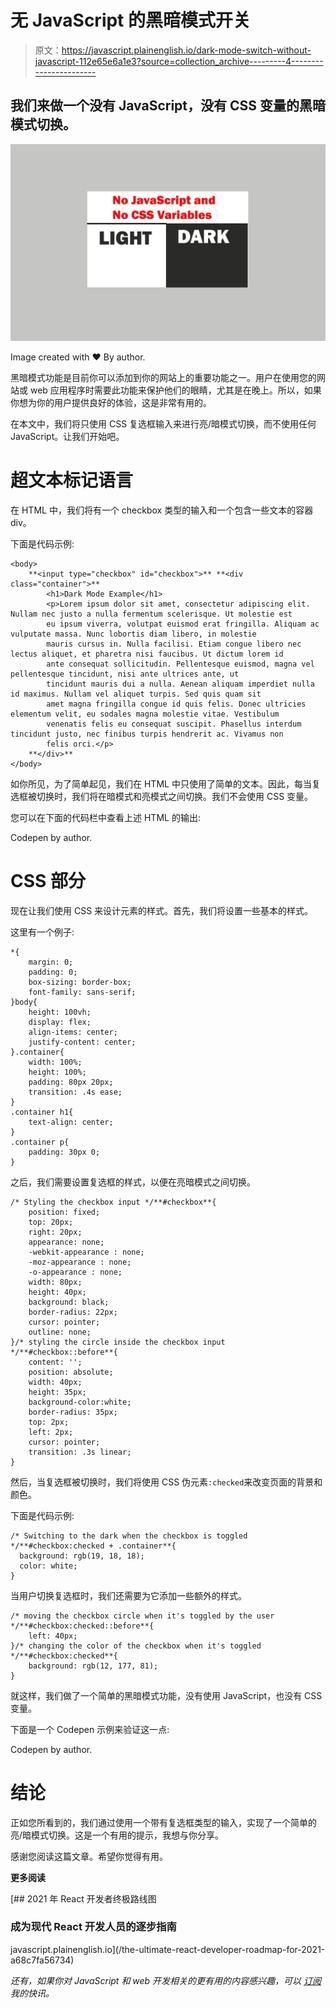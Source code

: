 # 无 JavaScript 的黑暗模式开关

> 原文：<https://javascript.plainenglish.io/dark-mode-switch-without-javascript-112e65e6a1e3?source=collection_archive---------4----------------------->

## 我们来做一个没有 JavaScript，没有 CSS 变量的黑暗模式切换。

![](img/1ff1a936fe80cd75be80febcbc631a2f.png)

Image created with ❤️️ By author.

黑暗模式功能是目前你可以添加到你的网站上的重要功能之一。用户在使用您的网站或 web 应用程序时需要此功能来保护他们的眼睛，尤其是在晚上。所以，如果你想为你的用户提供良好的体验，这是非常有用的。

在本文中，我们将只使用 CSS 复选框输入来进行亮/暗模式切换，而不使用任何 JavaScript。让我们开始吧。

# 超文本标记语言

在 HTML 中，我们将有一个 checkbox 类型的输入和一个包含一些文本的容器 div。

下面是代码示例:

```
<body>
    **<input type="checkbox" id="checkbox">** **<div class="container">**
        <h1>Dark Mode Example</h1>
        <p>Lorem ipsum dolor sit amet, consectetur adipiscing elit. Nullam nec justo a nulla fermentum scelerisque. Ut molestie est
        eu ipsum viverra, volutpat euismod erat fringilla. Aliquam ac vulputate massa. Nunc lobortis diam libero, in molestie
        mauris cursus in. Nulla facilisi. Etiam congue libero nec lectus aliquet, et pharetra nisi faucibus. Ut dictum lorem id
        ante consequat sollicitudin. Pellentesque euismod, magna vel pellentesque tincidunt, nisi ante ultrices ante, ut
        tincidunt mauris dui a nulla. Aenean aliquam imperdiet nulla id maximus. Nullam vel aliquet turpis. Sed quis quam sit
        amet magna fringilla congue id quis felis. Donec ultricies elementum velit, eu sodales magna molestie vitae. Vestibulum
        venenatis felis eu consequat suscipit. Phasellus interdum tincidunt justo, nec finibus turpis hendrerit ac. Vivamus non
        felis orci.</p>
    **</div>**
</body>
```

如你所见，为了简单起见，我们在 HTML 中只使用了简单的文本。因此，每当复选框被切换时，我们将在暗模式和亮模式之间切换。我们不会使用 CSS 变量。

您可以在下面的代码栏中查看上述 HTML 的输出:

Codepen by author.

# CSS 部分

现在让我们使用 CSS 来设计元素的样式。首先，我们将设置一些基本的样式。

这里有一个例子:

```
*{
    margin: 0;
    padding: 0;
    box-sizing: border-box;
    font-family: sans-serif;
}body{
    height: 100vh;
    display: flex;
    align-items: center;
    justify-content: center;
}.container{
    width: 100%;
    height: 100%;
    padding: 80px 20px;
    transition: .4s ease;
}
.container h1{
    text-align: center;
}
.container p{
    padding: 30px 0;
}
```

之后，我们需要设置复选框的样式，以便在亮暗模式之间切换。

```
/* Styling the checkbox input */**#checkbox**{
    position: fixed;
    top: 20px;
    right: 20px;
    appearance: none;
    -webkit-appearance : none;
    -moz-appearance : none;
    -o-appearance : none;
    width: 80px;
    height: 40px;
    background: black;
    border-radius: 22px;
    cursor: pointer;
    outline: none;
}/* styling the circle inside the checkbox input */**#checkbox::before**{
    content: '';
    position: absolute;
    width: 40px;
    height: 35px;
    background-color:white;
    border-radius: 35px;
    top: 2px;
    left: 2px;
    cursor: pointer;
    transition: .3s linear;
}
```

然后，当复选框被切换时，我们将使用 CSS 伪元素`:checked`来改变页面的背景和颜色。

下面是代码示例:

```
/* Switching to the dark when the checkbox is toggled */**#checkbox:checked + .container**{
  background: rgb(19, 18, 18);
  color: white;
}
```

当用户切换复选框时，我们还需要为它添加一些额外的样式。

```
/* moving the checkbox circle when it's toggled by the user */**#checkbox:checked::before**{
    left: 40px;
}/* changing the color of the checkbox when it's toggled */**#checkbox:checked**{
    background: rgb(12, 177, 81);
}
```

就这样，我们做了一个简单的黑暗模式功能，没有使用 JavaScript，也没有 CSS 变量。

下面是一个 Codepen 示例来验证这一点:

Codepen by author.

# 结论

正如您所看到的，我们通过使用一个带有复选框类型的输入，实现了一个简单的亮/暗模式切换。这是一个有用的提示，我想与你分享。

感谢您阅读这篇文章。希望你觉得有用。

**更多阅读**

[](/the-ultimate-react-developer-roadmap-for-2021-a68c7fa56734) [## 2021 年 React 开发者终极路线图

### 成为现代 React 开发人员的逐步指南

javascript.plainenglish.io](/the-ultimate-react-developer-roadmap-for-2021-a68c7fa56734) 

*还有，如果你对 JavaScript 和 web 开发相关的更有用的内容感兴趣，可以* [*订阅*](https://mehdiouss.ck.page/) *我的快讯。*